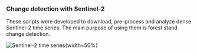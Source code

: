 ### Change detection with Sentinel-2
These scripts were developed to download, pre-process and analyze dense Sentinel-2 time series. 
The main purpose of using them is forest stand change detection.

![Sentinel-2 time series](milicz_DATA.jpg){width=50%}
